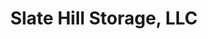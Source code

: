 ---
title: "Slate Hill Storage, LLC"
url: /slate-hill/slate-hill-storage-llc/
shop: garden furniture
---